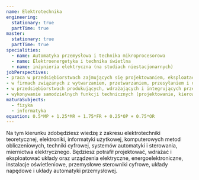 ```yaml
---
name: Elektrotechnika
engineering:
  stationary: true
  partTime: true
master:
  stationary: true
  partTime: true
specialities:
  - name: Automatyka przemysłowa i technika mikroprocesorowa
  - name: Elektroenergetyka i technika świetlna
  - name: inżynieria elektryczna (na studiach niestacjonarnych)
jobPerspectives:
- praca w przedsiębiorstwach zajmujących się projektowaniem, eksploatacją, diagnostyką oraz problematyką bezpieczeństwa i niezawodności urządzeń i systemów elektrycznych
- w firmach związanych z wytwarzaniem, przetwarzaniem, przesyłaniem i dystrybucją energii
- w przedsiębiorstwach produkujących, wdrażających i integrujących przemysłowe systemy sterowania oraz systemy pomiarowo-kontrolne
- wykonywanie samodzielnych funkcji technicznych (projektowanie, kierowanie pracami) w budownictwie w zakresie sieci, instalacji i urządzeń elektrycznych i elektroenergetycznych
maturaSubjects:
  - fizyka
  - informatyka
equation: 0.5*MP + 1.25*MR + 1.75*FR + 0.25*OP + 0.75*OR
---
```


Na tym kierunku zdobędziesz wiedzę z zakresu elektrotechniki teoretycznej, elektroniki, informatyki użytkowej, komputerowych metod obliczeniowych, techniki cyfrowej, systemów automatyki i sterowania, miernictwa elektrycznego. Będziesz potrafił projektować, wdrażać i eksploatować układy oraz urządzenia elektryczne, energoelektroniczne, instalacje oświetleniowe, przemysłowe sterowniki cyfrowe, układy napędowe i układy automatyki przemysłowej.